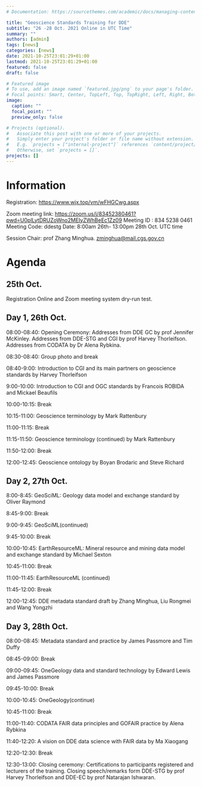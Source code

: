 ```yaml
---
# Documentation: https://sourcethemes.com/academic/docs/managing-content/

title: "Geoscience Standards Training for DDE"
subtitle: "26 -28 Oct. 2021 Online in UTC Time"
summary: ""
authors: [admin]
tags: [news]
categories: [news]
date: 2021-10-25T23:01:29+01:00
lastmod: 2021-10-25T23:01:29+01:00
featured: false
draft: false

# Featured image
# To use, add an image named `featured.jpg/png` to your page's folder.
# Focal points: Smart, Center, TopLeft, Top, TopRight, Left, Right, BottomLeft, Bottom, BottomRight.
image:
  caption: ""
  focal_point: ""
  preview_only: false

# Projects (optional).
#   Associate this post with one or more of your projects.
#   Simply enter your project's folder or file name without extension.
#   E.g. `projects = ["internal-project"]` references `content/project/deep-learning/index.md`.
#   Otherwise, set `projects = []`.
projects: []
---
```

# Information

Registration: https://www.wjx.top/vm/wFHGCwg.aspx

Zoom meeting link: https://zoom.us/j/83452380461?pwd=U0plLytDRUZoWno2MEIyZWhBeEc1Zz09
Meeting ID : 834 5238 0461
Meeting Code: ddestg
Date: 8:00am 26th- 13:00pm 28th Oct. UTC time

Session Chair: prof Zhang Minghua.  zminghua@mail.cgs.gov.cn

# Agenda

## 25th Oct.  

Registration Online and Zoom meeting system dry-run test.

## Day 1, 26th Oct.  

08:00-08:40: Opening Ceremony: Addresses from DDE GC by prof Jennifer McKinley. Addresses from DDE-STG and CGI by prof Harvey Thorleifson. Addresses from CODATA by Dr Alena Rybkina.

08:30-08:40: Group photo and break

08:40-9:00: Introduction to CGI and its main partners on geoscience standards by Harvey Thorleifson

9:00-10:00: Introduction to CGI and OGC standards by Francois ROBIDA and Mickael Beaufils

10:00-10:15: Break

10:15-11:00: Geoscience terminology by Mark Rattenbury

11:00-11:15: Break

11:15-11:50: Geoscience terminology (continued) by Mark Rattenbury

11:50-12:00: Break

12:00-12:45: Geoscience ontology by Boyan Brodaric and Steve Richard

## Day 2, 27th Oct.

8:00-8:45: GeoSciML: Geology data model and exchange standard by Oliver Raymond

8:45-9:00: Break

9:00-9:45: GeoSciML(continued)

9:45-10:00: Break

10:00-10:45:  EarthResourceML: Mineral resource and mining data model and exchange standard by Michael Sexton

10:45-11:00: Break

11:00-11:45: EarthResourceML (continued)

11:45-12:00: Break

12:00-12:45: DDE metadata standard draft by Zhang Minghua, Liu Rongmei and Wang Yongzhi

## Day 3, 28th Oct.

08:00-08:45: Metadata standard and practice by James Passmore and Tim Duffy

08:45-09:00: Break

09:00-09:45: OneGeology data and standard technology by Edward Lewis and James Passmore

09:45-10:00: Break

10:00-10:45: OneGeology(continue)

10:45-11:00: Break

11:00-11:40: CODATA FAIR data principles and GOFAIR practice by Alena Rybkina

11:40-12:20: A vision on DDE data science with FAIR data by Ma Xiaogang

12:20-12:30: Break

12:30-13:00: Closing ceremony: Certifications to participants registered and lecturers of the training. Closing speech/remarks form DDE-STG by prof Harvey Thorleifson and DDE-EC by prof Natarajan Ishwaran.




